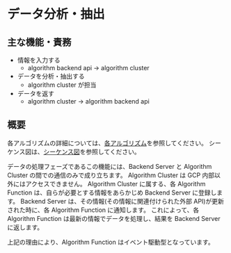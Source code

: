 # データ分析・抽出

## 主な機能・責務

- 情報を入力する
  - algorithm backend api -> algorithm cluster
- データを分析・抽出する
  - algorithm cluster が担当
- データを返す
  - algorithm cluster -> algorithm backend api

## 概要

各アルゴリズムの詳細については、[各アルゴリズム](./algorithm/README.md)を参照してください。
シーケンス図は、[シーケンス図](./system/sequence/algorithm.md)を参照してください。

データの処理フェーズであるこの機能には、Backend Server と Algorithm Cluster の間での通信のみで成り立ちます。
Algorithm Cluster は GCP 内部以外にはアクセスできません。
Algorithm Cluster に属する、各 Algorithm Function は、自らが必要とする情報をあらかじめ Backend Server に登録します。
Backend Server は、その情報(その情報に関連付けられた外部 API)が更新された時に、各 Algorithm Function に通知します。
これによって、各 Algorithm Function は最新の情報でデータを処理し、結果を Backend Server に返します。

上記の理由により、Algorithm Function はイベント駆動型となっています。
